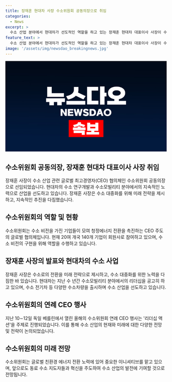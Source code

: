 ```yaml
---
title: 장재훈 현대차 사장 수소위원회 공동의장으로 취임
categories:
  - News
excerpt: >
  수소 산업 분야에서 현대차가 선도적인 역할을 하고 있는 장재훈 현대차 대표이사 사장이 수소위원회 공동의장으로 취임했습니다. 수소위원회는 전 세계 CEO들이 참여하는 수소 비전을 가진 혁신적인 협의체로, 현대차는 1998년부터 수소 연구개발에 집중해 왔으며, 수소 전기차를 양산하고 수소모빌리티 분야에서 선도적인 역할을 하고 있습니다. 장 사장은 수소로의 전환을 미래 전략으로 제시하고 수소 대중화를 추진하겠다는 강력한 의지를 밝혔으며, 수소위원회는 글로벌 친환경 에너지 전환을 주도할 것이라 강조했습니다.
feature_text: >
  수소 산업 분야에서 현대차가 선도적인 역할을 하고 있는 장재훈 현대차 대표이사 사장이 수소위원회 공동의장으로 취임했습니다. 수소위원회는 전 세계 CEO들이 참여하는 수소 비전을 가진 혁신적인 협의체로, 현대차는 1998년부터 수소 연구개발에 집중해 왔으며, 수소 전기차를 양산하고 수소모빌리티 분야에서 선도적인 역할을 하고 있습니다. 장 사장은 수소로의 전환을 미래 전략으로 제시하고 수소 대중화를 추진하겠다는 강력한 의지를 밝혔으며, 수소위원회는 글로벌 친환경 에너지 전환을 주도할 것이라 강조했습니다.
image: '/assets/img/newsdao_breakingnews.jpg'
---
```


<p><img src="/assets/img/newsdao_breakingnews.jpg" alt="pcversion 속보" /></p>

<h2 data-ke-size="size26">수소위원회 공동의장, 장재훈 현대차 대표이사 사장 취임</h2>

<p data-ke-size="size16">장재훈 사장이 수소 산업 관련 글로벌 최고경영자(CEO) 협의체인 수소위원회 공동의장으로 선임되었습니다. 현대차의 수소 연구개발과 수소모빌리티 분야에서의 지속적인 노력으로 산업을 선도하고 있습니다. 장재훈 사장은 수소 대중화를 위해 미래 전략을 제시하고, 지속적인 추진을 다짐했습니다.</p>

<h2 data-ke-size="size26">수소위원회의 역할 및 현황</h2>

<p data-ke-size="size16">수소위원회는 수소 비전을 가진 기업들이 모여 청정에너지 전환을 촉진하는 CEO 주도의 글로벌 협의체입니다. 현재 20여 개국 140개 기업이 회원사로 참여하고 있으며, 수소 비전의 구현을 위해 역할을 수행하고 있습니다.</p>

<h2 data-ke-size="size26">장재훈 사장의 발표와 현대차의 수소 사업</h2>

<p data-ke-size="size16">장재훈 사장은 수소로의 전환을 미래 전략으로 제시하고, 수소 대중화를 위한 노력을 다짐한 바 있습니다. 현대차는 지난 수 년간 수소모빌리티 분야에서의 리더십을 공고히 하고 있으며, 수소 전기차 등 다양한 수소차량을 출시하며 수소 산업을 선도하고 있습니다.</p>

<h2 data-ke-size="size26">수소위원회의 연례 CEO 행사</h2>

<p data-ke-size="size16">지난 10∼12일 독일 베를린에서 열린 올해의 수소위원회 연례 CEO 행사는 '리더십 액션'을 주제로 진행되었습니다. 이를 통해 수소 산업의 현재와 미래에 대한 다양한 전망 및 전략이 논의되었습니다.</p>

<h2 data-ke-size="size26">수소위원회의 미래 전망</h2>

<p data-ke-size="size16">수소위원회는 글로벌 친환경 에너지 전환 노력에 있어 중요한 이니셔티브를 맡고 있으며, 앞으로도 동료 수소 지도자들과 혁신을 주도하여 수소 산업의 발전에 기여할 것으로 전망됩니다.</p>


